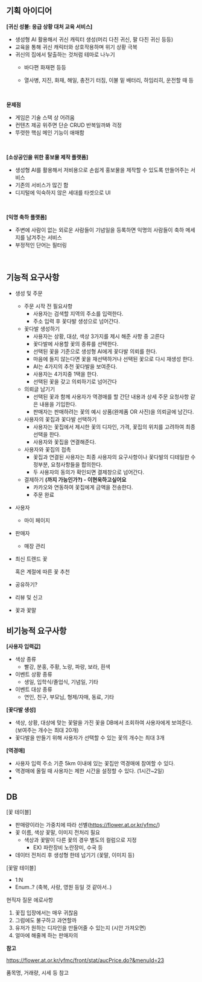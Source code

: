 ## 기획 아이디어

**[귀신 성불: 응급 상황 대처 교육 서비스]**

- 생성형 AI 활용해서 귀신 캐릭터 생성(머리 다친 귀신, 팔 다친 귀신 등등)
- 교육을 통해 귀신 캐릭터와 상호작용하며 위기 상황 극복
- 귀신의 집에서 탈출하는 것처럼 테마로 나누기
  - 바다편 화재편 등등
  - 열사병, 지진, 화재, 해일, 충전기 터짐, 이불 밑 배터리, 하임리히, 운전할 때 등
    
    <br>

**문제점**

- 게임은 기술 스택 상 어려움
- 컨텐츠 제공 위주면 단순 CRUD 반복일까봐 걱정
- 뚜렷한 핵심 메인 기능이 애매함

<br>

**[소상공인을 위한 홍보물 제작 플랫폼]**

- 생성형 AI를 활용해서 저비용으로 손쉽게 홍보물을 제작할 수 있도록 만들어주는 서비스
- 기존의 서비스가 많긴 함
- 디지털에 익숙하지 않은 세대를 타겟으로 UI

<br>

**[익명 축하 플랫폼]**

- 주변에 사람이 없는 외로운 사람들이 기념일을 등록하면 익명의 사람들이 축하 메세지를 남겨주는 서비스
- 부정적인 단어는 필터링

<br>

## 기능적 요구사항

- 생성 및 주문
    - 주문 시작 전 필요사항
        - 사용자는 검색할 지역의 주소를 입력한다.
        - 주소 입력 후 꽃다발 생성으로 넘어간다.
    - 꽃다발 생성하기
        - 사용자는 상황, 대상, 색상 3가지를  제시 해준 사항 중  고른다
        - 꽃다발에 사용할 꽃의 종류를 선택한다.
        - 선택된 꽃을 기준으로 생성형 AI에게 꽃다발 의뢰를 한다.
        - 마음에 들지 않는다면 꽃을 재선택하거나 선택된 꽃으로 다시 재생성 한다.
        - AI는 4가지의 추천 꽃다발을 보여준다.
        - 사용자는 4가지중 1택을 한다.
        - 선택된 꽃을 갖고 의뢰하기로 넘어간다
    - 의뢰글 남기기
        - 선택된 꽃과 함께 사용자가 역경매를 할 간단 내용과 상세 주문 요청사항 같은 내용을 기입한다.
        - 판매자는 판매하려는 꽃의 예시 상품(완제품 OR 사진)을 의뢰글에 남긴다.
    - 사용자의 꽃집과 꽃다발 선택하기
        - 사용자는 꽃집에서 제시한 꽃의 디자인, 가격, 꽃집의 위치를 고려하여 최종 선택을 한다.
        - 사용자와 꽃집을 연결해준다.
    - 사용자와 꽃집의 접촉
        - 꽃집과 연결된 사용자는 최종 사용자의 요구사항이나 꽃다발의 디테일한 수정부분, 요청사항들을 합의한다.
        - 두 사용자의 동의가 확인되면 결제창으로 넘어간다.
    - 결제하기 **(까지 가능인가?) - 이현욱하고싶어요**
        - 카카오와 연동하여 꽃집에게 금액을 전송한다.
        - 주문 완료
- 사용자
    - 마이 페이지
- 판매자
    - 매장 관리
- 최신 트렌드 꽃
    
    혹은 계절에 따른 꽃 추천
    
- 공유하기?
- 리뷰 및 신고
- 꽃과 꽃말

## 비기능적 요구사항

**[사용자 입력값]**

- 색상 종류
    - 빨강, 분홍, 주황, 노랑, 파랑, 보라, 흰색
- 이벤트 상황 종류
    - 생일, 입학식/졸업식, 기념일, 기타
- 이벤트 대상 종류
    - 연인, 친구, 부모님, 형제/자매, 동료, 기타

**[꽃다발 생성]**

- 색상, 상황, 대상에 맞는 꽃말을 가진 꽃을 DB에서 조회하여 사용자에게 보여준다. (보여주는 개수는 최대 20개)
- 꽃다발을 만들기 위해 사용자가 선택할 수 있는 꽃의 개수는 최대 3개

**[역경매]**

- 사용자 입력 주소 기준 5km 이내에 있는 꽃집만 역경매에 참여할 수 있다.
- 역경매에 올릴 때 사용자는 제한 시간을 설정할 수 있다. (1시간~2일)
- 

## DB

[꽃 테이블] 

- 판매량이라는 가중치에 따라 선별(https://flower.at.or.kr/yfmc/)
- 꽃 이름, 색상 꽃말, 이미지 전처리 필요
    - 색상과 꽃말이 다른 꽃의 경우 별도의 컬럼으로 지정
        - EX) 파란장비 노란장미, 수국 등
- 데이터 전처리 후 생성형 한테 넘기기 (꽃말, 이미지 등)

[꽃말 테이블] 

- 1:N
- Enum..? (축복, 사랑, 영원 등일 것 같아서..)

현직자 질문 에로사항

1. 꽃집 입장에서는 매우 귀찮음
2. 그럼에도 불구하고 과연할까
3. 유저가 원하는 디자인을 만들어줄 수 있는지 (시안 가져오면)
4. 얼마에 해줄께 하는 판매자의 

**참고**

https://flower.at.or.kr/yfmc/front/stat/aucPrice.do?&menuId=23

품목명, 거래량, 시세 등 참고